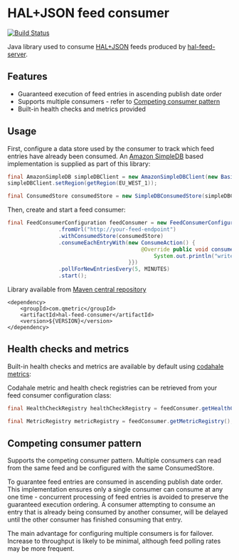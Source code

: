 HAL+JSON feed consumer
======================

[![Build Status](https://travis-ci.org/qmetric/hal-feed-consumer.png)](https://travis-ci.org/qmetric/hal-feed-consumer)

Java library used to consume [HAL+JSON](http://stateless.co/hal_specification.html) feeds produced by [hal-feed-server](https://github.com/qmetric/hal-feed-server).

Features
---------

* Guaranteed execution of feed entries in ascending publish date order
* Supports multiple consumers - refer to [Competing consumer pattern](#competing-consumer-pattern)
* Built-in health checks and metrics provided


Usage
-----

First, configure a data store used by the consumer to track which feed entries have already been consumed.
An [Amazon SimpleDB](http://aws.amazon.com/simpledb/) based implementation is supplied as part of this library:

```java
final AmazonSimpleDB simpleDBClient = new AmazonSimpleDBClient(new BasicAWSCredentials("access key", "secret key"));
simpleDBClient.setRegion(getRegion(EU_WEST_1));

final ConsumedStore consumedStore = new SimpleDBConsumedStore(simpleDBClient, "your-sdb-domain");
```

Then, create and start a feed consumer:

```java
final FeedConsumerConfiguration feedConsumer = new FeedConsumerConfiguration()
                .fromUrl("http://your-feed-endpoint")
                .withConsumedStore(consumedStore)
                .consumeEachEntryWith(new ConsumeAction() {
                                          @Override public void consume(final ReadableRepresentation feedEntry) {
                                              System.out.println("write your code here to consume the next feed entry...");
                                      }})
                .pollForNewEntriesEvery(5, MINUTES)
                .start();
```

Library available from [Maven central repository](http://search.maven.org/)

```
<dependency>
    <groupId>com.qmetric</groupId>
    <artifactId>hal-feed-consumer</artifactId>
    <version>${VERSION}</version>
</dependency>
```


Health checks and metrics
-------------------------

Built-in health checks and metrics are available by default using [codahale metrics](http://metrics.codahale.com/):

Codahale metric and health check registries can be retrieved from your feed consumer configuration class:

```java
final HealthCheckRegistry healthCheckRegistry = feedConsumer.getHealthCheckRegistry();

final MetricRegistry metricRegistry = feedConsumer.getMetricRegistry();
```


Competing consumer pattern
--------------------------

Supports the competing consumer pattern. Multiple consumers can read from the same feed and be configured with the same ConsumedStore.

To guarantee feed entries are consumed in ascending publish date order. This implementation ensures only a single consumer can consume at any one time - concurrent processing of
feed entries is avoided to preserve the guaranteed execution ordering. A consumer attempting to consume an entry that is already being consumed by another consumer, will be
delayed until the other consumer has finished consuming that entry.

The main advantage for configuring multiple consumers is for failover. Increase to throughput is likely to be minimal, although feed polling rates may be more frequent.
